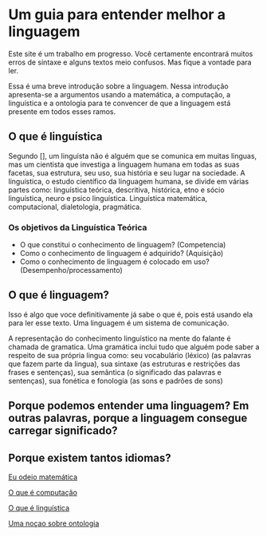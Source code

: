 # Um guia para entender melhor a linguagem

Este site é um trabalho em progresso. Você certamente encontrará muitos erros de sintaxe e alguns textos meio confusos. Mas fique a vontade para ler.

Essa é uma breve introdução sobre a linguagem. Nessa introdução apresenta-se a argumentos usando a matemática, a computação, a linguística e a ontologia para te convencer de que a linguagem está presente em todos esses ramos.

## O que é linguística

Segundo [], um linguísta não é alguém que se comunica em muitas linguas, mas um cientista que investiga a linguagem humana em todas as suas facetas, sua estrutura, seu uso, sua história e seu lugar na sociedade. A linguística, o estudo científico da linguagem humana, se divide em várias partes como: linguística teórica, descritiva, histórica, etno e sócio linguística, neuro e psico linguística. Linguística matemática, computacional, dialetologia, pragmática.

### Os objetivos da Linguística Teórica

* O que constitui o conhecimento de linguagem? (Competencia)
* Como o conhecimento de linguagem é adquirido? (Aquisição)
* Como o conhecimento de linguagem é colocado em uso? (Desempenho/processamento)



## O que é linguagem?

Isso é algo que voce definitivamente já sabe o que é, pois está usando ela para ler esse texto. Uma linguagem é um sistema de comunicação.

A representação do conhecimento linguístico na mente do falante é chamada de gramatica. Uma gramática inclui tudo que alguém pode saber a respeito de sua própria lingua como: seu vocabulário (léxico) (as palavras que fazem parte da lingua), sua sintaxe (as estruturas e restrições das frases e sentenças), sua semântica (o significado das palavras e sentenças), sua fonética e fonologia (as sons e padrões de sons) 

## Porque podemos entender uma linguagem? Em outras palavras, porque a linguagem consegue carregar significado?


## Porque existem tantos idiomas? 

[Eu odeio matemática](./eu-odeio-matematica)

[O que é computação](./o-que-e-computacao)

[O que é linguística](./o-que-e-linguistica)

[Uma noçao sobre ontologia](./uma-nocao-sobre-ontologia)